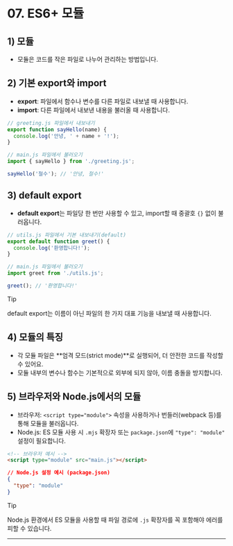 # 07. ES6+ 모듈

## 1) 모듈
- 모듈은 코드를 작은 파일로 나누어 관리하는 방법입니다.

## 2) 기본 export와 import
- **export**: 파일에서 함수나 변수를 다른 파일로 내보낼 때 사용합니다.
- **import**: 다른 파일에서 내보낸 내용을 불러올 때 사용합니다.

```javascript
// greeting.js 파일에서 내보내기
export function sayHello(name) {
  console.log('안녕, ' + name + '!');
}

// main.js 파일에서 불러오기
import { sayHello } from './greeting.js';

sayHello('철수'); // '안녕, 철수!'
```

## 3) default export
- **default export**는 파일당 한 번만 사용할 수 있고, import할 때 중괄호 `{}` 없이 불러옵니다.

```javascript
// utils.js 파일에서 기본 내보내기(default)
export default function greet() {
  console.log('환영합니다!');
}

// main.js 파일에서 불러오기
import greet from './utils.js';

greet(); // '환영합니다!'
```

> [!TIP]
> default export는 이름이 아닌 파일의 한 가지 대표 기능을 내보낼 때 사용합니다.

## 4) 모듈의 특징
- 각 모듈 파일은 **엄격 모드(strict mode)**로 실행되어, 더 안전한 코드를 작성할 수 있어요.
- 모듈 내부의 변수나 함수는 기본적으로 외부에 되지 않아, 이름 충돌을 방지합니다.

## 5) 브라우저와 Node.js에서의 모듈
- 브라우저: `<script type="module">` 속성을 사용하거나 번들러(webpack 등)를 통해 모듈을 불러옵니다.
- Node.js: ES 모듈 사용 시 `.mjs` 확장자 또는 `package.json`에 `"type": "module"` 설정이 필요합니다.

```html
<!-- 브라우저 예시 -->
<script type="module" src="main.js"></script>
```

```json
// Node.js 설정 예시 (package.json)
{
  "type": "module"
}
```

> [!TIP]
> Node.js 환경에서 ES 모듈을 사용할 때 파일 경로에 `.js` 확장자를 꼭 포함해야 에러를 피할 수 있습니다.

---